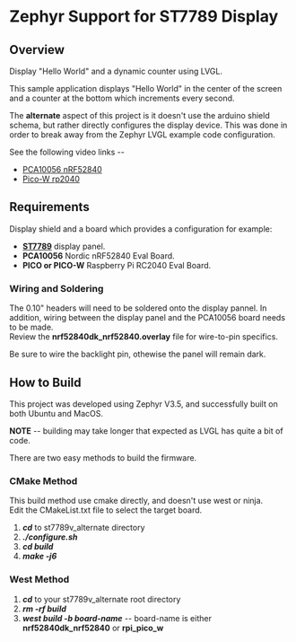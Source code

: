 # Zephyr Support for ST7789 Display

## Overview
Display "Hello World" and a dynamic counter using LVGL.  

This sample application displays "Hello World" in the center of the screen
and a counter at the bottom which increments every second. 

The **alternate** aspect of this project is it doesn't use the arduino shield schema, but rather directly configures the display device.
This was done in order to break away from the Zephyr LVGL example code configuration.

See the following video links --
* [PCA10056 nRF52840](https://studio.youtube.com/video/sml6Ic_K4g4) 
* [Pico-W rp2040](https://youtu.be/FVRU7HFSb6Y)

## Requirements

Display shield and a board which provides a configuration
for example:

* [**ST7789**](https://www.aliexpress.us/item/3256805850192151.html) display panel.
* **PCA10056** Nordic nRF52840 Eval Board.
* **PICO or PICO-W** Raspberry Pi RC2040 Eval Board.

### Wiring and Soldering
The 0.10" headers will need to be soldered onto the display pannel. In addition, wiring between the display panel and the PCA10056 board needs to be made.  
Review the **nrf52840dk_nrf52840.overlay** file for wire-to-pin specifics.

Be sure to wire the backlight pin, othewise the panel will remain dark.

## How to Build
This project was developed using Zephyr V3.5, and successfully built on both Ubuntu and MacOS.  

**NOTE** -- building may take longer that expected as LVGL has quite a bit of code.

There are two easy methods to build the firmware.

### CMake Method
This build method use cmake directly, and doesn't use west or ninja.  
Edit the CMakeList.txt file to select the target board.
1) ***cd*** to st7789v_alternate directory
2) ***./configure.sh***
3) ***cd build***
4) ***make -j6***

### West Method
1) ***cd*** to your st7789v_alternate root directory
2) ***rm -rf build***
3) ***west build -b board-name***  -- board-name is either **nrf52840dk_nrf52840** or **rpi_pico_w**
